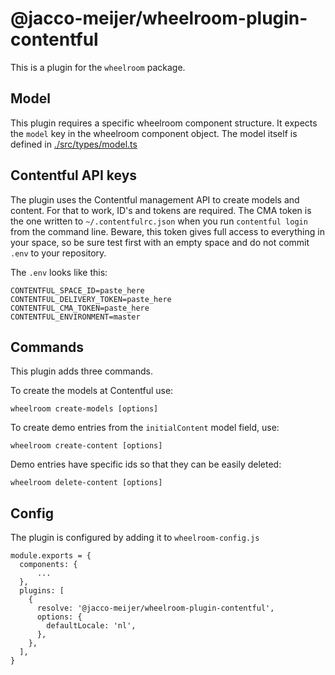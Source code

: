 # @jacco-meijer/wheelroom-plugin-contentful

This is a plugin for the `wheelroom` package.

## Model

This plugin requires a specific wheelroom component structure. It expects the
`model` key in the wheelroom component object. The model itself is defined in
[./src/types/model.ts](./src/types/model.ts)

## Contentful API keys

The plugin uses the Contentful management API to create models and content.  For
that to work, ID's and tokens are required. The CMA token is the one written to
`~/.contentfulrc.json` when you run `contentful login` from the command line.
Beware, this token gives full access to everything in your space, so be sure
test first with an empty space and do not commit `.env` to your repository.

The `.env` looks like this:
```
CONTENTFUL_SPACE_ID=paste_here
CONTENTFUL_DELIVERY_TOKEN=paste_here
CONTENTFUL_CMA_TOKEN=paste_here
CONTENTFUL_ENVIRONMENT=master
```

## Commands

This plugin adds three commands.

To create the models at Contentful use:
```
wheelroom create-models [options]
```

To create demo entries from the `initialContent` model field, use:
```
wheelroom create-content [options]
```

Demo entries have specific ids so that they can be easily deleted:
```
wheelroom delete-content [options]
```

## Config

The plugin is configured by adding it to `wheelroom-config.js`

```
module.exports = {
  components: {
      ...
  },
  plugins: [
    {
      resolve: '@jacco-meijer/wheelroom-plugin-contentful',
      options: {
        defaultLocale: 'nl',
      },
    },
  ],
}
```
